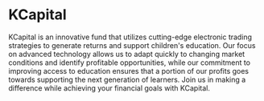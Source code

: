 # KCapital
KCapital is an innovative fund that utilizes cutting-edge electronic trading strategies to generate returns and support children's education. Our focus on advanced technology allows us to adapt quickly to changing market conditions and identify profitable opportunities, while our commitment to improving access to education ensures that a portion of our profits goes towards supporting the next generation of learners. Join us in making a difference while achieving your financial goals with KCapital.
